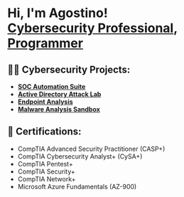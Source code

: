 <h1>Hi, I'm Agostino! <br/> <a href="https://www.linkedin.com/in/agostino-canestro/">Cybersecurity Professional</a>, <a href="https://github.com/agostino-canestro">Programmer</a>

<h2>👨‍💻 Cybersecurity Projects:</h2>

- <b>[SOC Automation Suite](https://github.com/agostino-canestro/SOC-Automation-Lab)</b>
- <b>[Active Directory Attack Lab](https://github.com/agostino-canestro/Active-Directory-Attack-Lab)</b>
- <b>[Endpoint Analysis](https://github.com/agostino-canestro/Endpoint-Analysis/)</b>
- <b>[Malware Analysis Sandbox](https://github.com/agostino-canestro/Malware-Analysis-Sandbox)</b>

<h2>📝 Certifications:</h2>

<ul>
  <li>CompTIA Advanced Security Practitioner (CASP+)</li>
  <li>CompTIA Cybersecurity Analyst+ (CySA+)</li>
  <li>CompTIA Pentest+</li>
  <li>CompTIA Security+</li>
  <li>CompTIA Network+</li>
  <li>Microsoft Azure Fundamentals (AZ-900)</li>
</ul>
